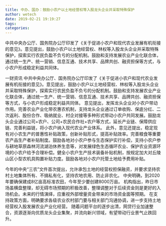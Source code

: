 ```yaml
---
title: 中办、国办：鼓励小农户以土地经营权等入股龙头企业并采取特殊保护
author: wetech
date: 2019-02-21 19:19:27
tags: 
categories: 
---
```

中共中央办公厅、国务院办公厅印发了《关于促进小农户和现代农业发展有机衔接的意见》。意见提出，鼓励小农户以土地经营权、林权等入股龙头企业并采取特殊保护，探索实行农民负盈不负亏的分配机制。鼓励和支持发展农业产业化联合体，通过统一生产、统一营销、信息互通、技术共享、品牌共创、融资担保等方式，与小农户形成稳定利益共同体。
<!-- more -->
一财资讯
中共中央办公厅、国务院办公厅印发了《关于促进小农户和现代农业发展有机衔接的意见》。意见提出，鼓励小农户以土地经营权、林权等入股龙头企业并采取特殊保护，探索实行农民负盈不负亏的分配机制。鼓励和支持发展农业产业化联合体，通过统一生产、统一营销、信息互通、技术共享、品牌共创、融资担保等方式，与小农户形成稳定利益共同体。
意见提出，发挥龙头企业对小农户带动作用。完善农业产业化带农惠农机制，支持龙头企业通过订单收购、保底分红、二次返利、股份合作、吸纳就业、村企对接等多种形式带动小农户共同发展。鼓励龙头企业通过公司+农户、公司+农民合作社+农户等方式，延长产业链、保障供应链、完善利益链，将小农户纳入现代农业产业体系。
此外，意见还提出，稳定现有对小农生产的普惠性补贴政策，创新补贴形式，提高补贴效率。完善粮食等重要农产品生产者补贴制度。鼓励各地对小农户参与生态保护实行补偿，支持小农户参与耕地草原森林河流湖泊休养生息等，对发展绿色生态循环农业、保护农业资源环境的小农户给予合理补偿。健全小农户生产技术装备补贴机制，按规定加大对丘陵山区小型农机具购置补贴力度。鼓励各地对小农户托管土地给予费用补贴。
 
 
今年的中央“三农”文件首次提出，允许承包土地的经营权担保融资，并要求坚持农村土地集体所有、不搞私有化，坚持农地农用、防止非农化。
中央明确，到2020年要确保建成8亿亩高标准农田，今年至少要创建8000万亩。
机构指出，昨日市场虽横盘整理，却无碍市场预期的积极改善，整理调整对于后续资金则是更好的入场机会。未来的行情演绎，应重视外部增量资金带来的市场资金面等预期。
在支持政策方面，明确要求各级农业农村部门要与相关部门沟通协调，进一步支持土地经营权入股发展农业产业化经营。
随着问题平台的逐步出清，网贷行业加速整合，资源逐渐向优质龙头企业集聚，并流向新兴领域，有望带动行业景气止跌回升。

